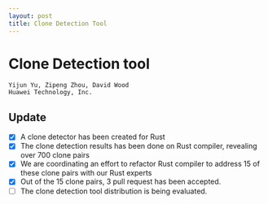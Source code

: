 ```yaml
---
layout: post
title: Clone Detection Tool
---
```


# Clone Detection tool

```
Yijun Yu, Zipeng Zhou, David Wood
Huawei Technology, Inc.
```

## Update

- [x] A clone detector has been created for Rust
- [x] The clone detection results has been done on Rust compiler, revealing over 700 clone pairs
- [x] We are coordinating an effort to refactor Rust compiler to address 15 of these clone pairs with our Rust experts
- [x] Out of the 15 clone pairs, 3 pull request has been accepted.
- [ ] The clone detection tool distribution is being evaluated.
